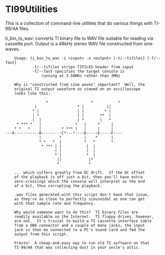 # TI99Utilities

This is a collection of command-line utilities that do various things with
TI-99/4A files.

ti_bin_to_wav:	converts TI binary file to WAV file suitable for reading via
		cassette port.  Output is a 48kHz stereo WAV file constructed
		from sine waves.

		Usage: ti_bin_to_wav -i <input> -o <output> [-t/--tifiles] [-f/--fast]
				-t/--tifiles strips TIFILES header from input
				-f/--fast specifies the target console is
					running at 3.58MHz rather than 3MHz

		Why is "constructed from sine waves" important?  Well, the
		original TI output waveform as viewed on an oscilloscope
		looks like this:

		              *                   *           *
                 |                  * |          ||
                * |                 | |         * |
                | *                 | |       **  |
                |  |                | *       |   *
         * *** *   |               *   |     *     |
        * *   *    |         * *** |   |     |     |
    ---A-----------B---------C*---*----D-----E-----F----
                   |        *          |    *      |
                   * *   *  |          *   *       *
                    * *** | |           |  |
                          | |           |  |
                          * |           *  |
                           ||            |*
                           *             *

		... which suffers greatly from DC drift.  If the DC offset
		of the playback is off just a bit, then you'll have extra
		zero-crossings which the console will interpret as the end
		of a bit, thus corrupting the playback.

		.wav files generated with this script don't have that issue,
		as they're as close to perfectly sinusoidal as one can get
		with that sample rate and frequency.

		Why would someone want to do this?  TI binary files are
		readily available on the Internet.  TI floppy drives, however,
		are not.  It's trivial to build a TI cassette interface cable
		from a DB9 connector and a couple of mono jacks; the input
		jack is then be connected to a PC's sound card and fed the
		output from this script.

		Presto!  A cheap-and-easy way to run old TI software on that
		TI-99/4A that was collecting dust in your uncle's attic.

